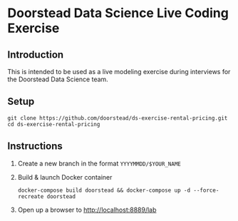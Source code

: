 
# Doorstead Data Science Live Coding Exercise

## Introduction

This is intended to be used as a live modeling exercise during interviews for the
Doorstead Data Science team.

## Setup

```shell
git clone https://github.com/doorstead/ds-exercise-rental-pricing.git
cd ds-exercise-rental-pricing
```

## Instructions

1. Create a new branch in the format `YYYYMMDD/$YOUR_NAME`
2. Build & launch Docker container

    ```shell
    docker-compose build doorstead && docker-compose up -d --force-recreate doorstead
    ```

3. Open up a browser to <http://localhost:8889/lab>
